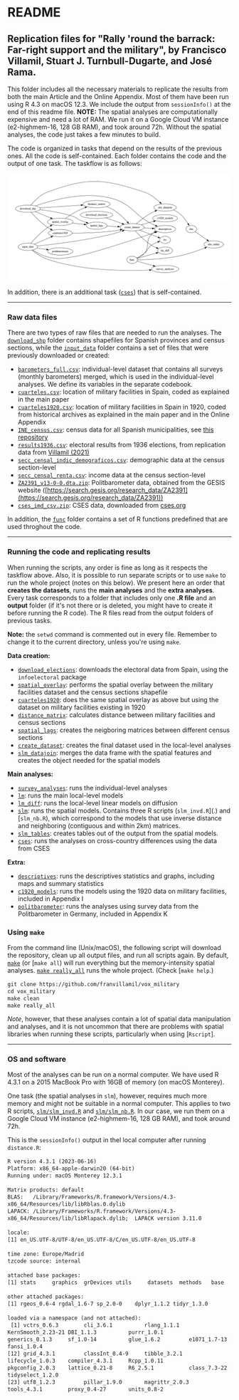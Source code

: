 # README

## Replication files for "Rally 'round the barrack: Far-right support and the military", by Francisco Villamil, Stuart J. Turnbull-Dugarte, and José Rama.

This folder includes all the necessary materials to replicate the results from both the main Article and the Online Appendix. Most of them have been run using R 4.3 on macOS 12.3. We include the output from `sessionInfo()` at the end of this readme file. **NOTE:** The spatial analyses are computationally expensive and need a lot of RAM. We run it on a Google Cloud VM instance (e2-highmem-16, 128 GB RAM), and took around 72h. Without the spatial analyses, the code just takes a few minutes to build.

The code is organized in tasks that depend on the results of the previous ones. All the code is self-contained. Each folder contains the code and the output of one task. The taskflow is as follows:

![taskflow](taskflow/workflow.jpeg)

In addition, there is an additional task ([`cses`](.)) that is self-contained.

---

### Raw data files

There are two types of raw files that are needed to run the analyses. The [`download_shp`](.) folder contains shapefiles for Spanish provinces and census sections, while the [`input_data`](.) folder contains a set of files that were previously downloaded or created:

- [`barometers_full.csv`](.): individual-level dataset that contains all surveys (monthly barometers) merged, which is used in the individual-level analyses. We define its variables in the separate codebook.
- [`cuarteles.csv`](.): location of military facilities in Spain, coded as explained in the main paper
- [`cuarteles1920.csv`](.): location of military facilities in Spain in 1920, coded from historical archives as explained in the main paper and in the Online Appendix
- [`INE_census.csv`](.): census data for all Spanish municipalities, see [this repository](https://github.com/franvillamil/scrap-INE-census)
- [`results1936.csv`](.): electoral results from 1936 elections, from replication data from [Villamil (2021)](https://journals.sagepub.com/doi/10.1177/0022343320912816)
- [`secc_censal_indic_demograficos.csv`](.): demographic data at the census section-level
- [`secc_censal_renta.csv`](.): income data at the census section-level
- [`ZA2391_v13-0-0.dta.zip`](.): Politbarometer data, obtained from the GESIS website ([https://search.gesis.org/research_data/ZA2391](https://search.gesis.org/research_data/ZA2391))
- [`cses_imd_csv.zip`](.): CSES data, downloaded from [cses.org](https://cses.org/wp-content/uploads/2020/12/cses_imd_csv.zip)

In addition, the [`func`](.) folder contains a set of R functions predefined that are used throghout the code.

---

### Running the code and replicating results

When running the scripts, any order is fine as long as it respects the taskflow above. Also, it is possible to run separate scripts or to use `make` to run the whole project (notes on this below). We present here an order that **creates the datasets**, runs the **main analyses** and the **extra analyses**. Every task corresponds to a folder that includes only one **.R file** and an **output** folder (if it's not there or is deleted, you might have to create it before running the R code). The R files read from the output folders of previous tasks.

**Note:** the `setwd` command is commented out in every file. Remember to change it to the current directory, unless you're using `make`.

**Data creation:**

- [`download_elections`](.): downloads the electoral data from Spain, using the `infoelectoral` package
- [`spatial_overlay`](.): performs the spatial overlay between the military facilities dataset and the census sections shapefile
- [`cuarteles1920`](.): does the same spatial overlay as above but using the dataset on military facilities existing in 1920
- [`distance_matrix`](.): calculates distance between military facilities and census sections
- [`spatial_lags`](.): creates the neigboring matrices between different census sections
- [`create_dataset`](.): creates the final dataset used in the local-level analyses
- [`slm_datajoin`](.): merges the data frame with the spatial features and creates the object needed for the spatial models

**Main analyses:**

- [`survey_analyses`](.): runs the individual-level analyses
- [`lm`](.): runs the main local-level models
- [`lm_diff`](.): runs the local-level linear models on diffusion
- [`slm`](.): runs the spatial models. Contains three R scripts (`slm_invd.R`](.) and [`slm_nb.R`), which correspond to the models that use inverse distance and neighboring (contiguous and within 2km) matrices.
- [`slm_tables`](.): creates tables out of the output from the spatial models.
- [`cses`](.): runs the analyses on cross-country differences using the data from CSES

**Extra:**

- [`descriptives`](.): runs the descriptives statistics and graphs, including maps and summary statistics
- [`c1920_models`](.): runs the models using the 1920 data on military facilities, included in Appendix I
- [`politbarometer`](.): runs the analyses using survey data from the Politbarometer in Germany, included in Appendix K


### Using `make`

From the command line (Unix/macOS), the following script will download the repository, clean up all output files, and run all scripts again. By default, [`make`](.) (or [`make all`) will run everything but the memory-intensity spatial analyses. [`make really_all`](.) runs the whole project. (Check [`make help`.)

```shell
git clone https://github.com/franvillamil/vox_military
cd vox_military
make clean
make really_all
```

*Note*, however, that these analyses contain a lot of spatial data manipulation and analyses, and it is not uncommon that there are problems with spatial libraries when running these scripts, particularly when using [`Rscript`].

---

### OS and software

Most of the analyses can be run on a normal computer. We have used R 4.3.1 on a 2015 MacBook Pro with 16GB of memory (on macOS Monterey).

One task (the spatial analyses in `slm`), however, requires much more memory and might not be suitable in a normal computer. This applies to two R scripts, [`slm/slm_invd.R`](.) and [`slm/slm_nb.R`](.). In our case, we run them on a Google Cloud VM instance (e2-highmem-16, 128 GB RAM), and took around 72h.

This is the `sessionInfo()` output in thel local computer after running `distance.R`:

```
R version 4.3.1 (2023-06-16)
Platform: x86_64-apple-darwin20 (64-bit)
Running under: macOS Monterey 12.3.1

Matrix products: default
BLAS:   /Library/Frameworks/R.framework/Versions/4.3-x86_64/Resources/lib/libRblas.0.dylib
LAPACK: /Library/Frameworks/R.framework/Versions/4.3-x86_64/Resources/lib/libRlapack.dylib;  LAPACK version 3.11.0

locale:
[1] en_US.UTF-8/UTF-8/en_US.UTF-8/C/en_US.UTF-8/en_US.UTF-8

time zone: Europe/Madrid
tzcode source: internal

attached base packages:
[1] stats     graphics  grDevices utils     datasets  methods   base

other attached packages:
[1] rgeos_0.6-4 rgdal_1.6-7 sp_2.0-0    dplyr_1.1.2 tidyr_1.3.0

loaded via a namespace (and not attached):
 [1] vctrs_0.6.3        cli_3.6.1          rlang_1.1.1        KernSmooth_2.23-21 DBI_1.1.3          purrr_1.0.1        generics_0.1.3     sf_1.0-14          glue_1.6.2         e1071_1.7-13       fansi_1.0.4
[12] grid_4.3.1         classInt_0.4-9     tibble_3.2.1       lifecycle_1.0.3    compiler_4.3.1     Rcpp_1.0.11        pkgconfig_2.0.3    lattice_0.21-8     R6_2.5.1           class_7.3-22       tidyselect_1.2.0
[23] utf8_1.2.3         pillar_1.9.0       magrittr_2.0.3     tools_4.3.1        proxy_0.4-27       units_0.8-2
```

